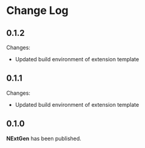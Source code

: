 Change Log
==========


0.1.2
-----

Changes:

* Updated build environment of extension template


0.1.1
-----

Changes:

* Updated build environment of extension template


0.1.0
-----

**NExtGen** has been published.

